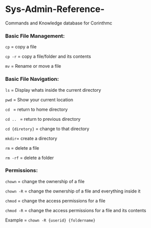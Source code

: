 # Sys-Admin-Reference-
Commands and Knowledge database for Corinthmc

### Basic File Management:

`cp` = copy a file

`cp -r` = copy a file/folder and its contents

`mv` = Rename or move a file

### Basic File Navigation:
`ls` = Display whats inside the current directory 

`pwd` = Show your current location

`cd ` = return to home directory

`cd .. ` = return to previous directory

`cd {diretory}` = change to that directory

`mkdir`= create a directory

`rm` = delete a file

`rm -rf` = delete a folder

### Permissions:

`chown` = change the ownership of a file

`chown -R` = change the ownership of a file and everything inside it

`chmod` = change the access permissions for a file

`chmod -R` = change the access permissions for a file and its contents

Example = `chown -R {userid} {foldername}`


